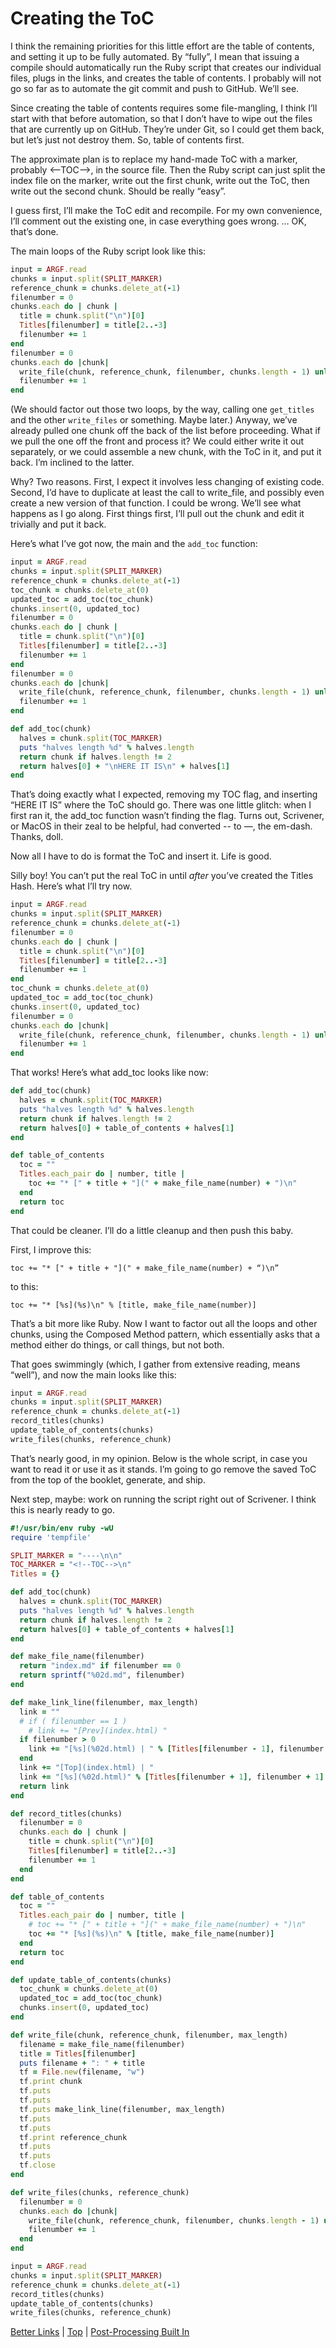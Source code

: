 # Creating the ToC #

I think the remaining priorities for this little effort are the table of contents, and setting it up to be fully automated. By “fully”, I mean that issuing a compile should automatically run the Ruby script that creates our individual files, plugs in the links, and creates the table of contents. I probably will not go so far as to automate the git commit and push to GitHub. We’ll see.

Since creating the table of contents requires some file-mangling, I think I’ll start with that before automation, so that I don’t have to wipe out the files that are currently up on GitHub. They’re under Git, so I could get them back, but let’s just not destroy them. So, table of contents first.

The approximate plan is to replace my hand-made ToC with a marker, probably \<—TOC—>, in the source file. Then the Ruby script can just split the index file on the marker, write out the first chunk, write out the ToC, then write out the second chunk. Should be really “easy”. 

I guess first, I’ll make the ToC edit and recompile. For my own convenience, I’ll comment out the existing one, in case everything goes wrong. … OK, that’s done.

The main loops of the Ruby script look like this:

```ruby
input = ARGF.read
chunks = input.split(SPLIT_MARKER)
reference_chunk = chunks.delete_at(-1)
filenumber = 0
chunks.each do | chunk |
  title = chunk.split("\n")[0]
  Titles[filenumber] = title[2..-3]
  filenumber += 1
end
filenumber = 0
chunks.each do |chunk|
  write_file(chunk, reference_chunk, filenumber, chunks.length - 1) unless chunk.length < 1
  filenumber += 1
end
```

(We should factor out those two loops, by the way, calling one `get_titles` and the other `write_files` or something. Maybe later.) Anyway, we’ve already pulled one chunk off the back of the list before proceeding. What if we pull the one off the front and process it? We could either write it out separately, or we could assemble a new chunk, with the ToC in it, and put it back. I’m inclined to the latter.

Why? Two reasons. First, I expect it involves less changing of existing code. Second, I’d have to duplicate at least the call to write_file, and possibly even create a new version of that function. I could be wrong. We’ll see what happens as I go along. First things first, I’ll pull out the chunk and edit it trivially and put it back.

Here’s what I’ve got now, the main and the `add_toc` function:

```ruby
input = ARGF.read
chunks = input.split(SPLIT_MARKER)
reference_chunk = chunks.delete_at(-1)
toc_chunk = chunks.delete_at(0)
updated_toc = add_toc(toc_chunk)
chunks.insert(0, updated_toc)
filenumber = 0
chunks.each do | chunk |
  title = chunk.split("\n")[0]
  Titles[filenumber] = title[2..-3]
  filenumber += 1
end
filenumber = 0
chunks.each do |chunk|
  write_file(chunk, reference_chunk, filenumber, chunks.length - 1) unless chunk.length < 1
  filenumber += 1
end

def add_toc(chunk)
  halves = chunk.split(TOC_MARKER)
  puts "halves length %d" % halves.length
  return chunk if halves.length != 2
  return halves[0] + "\nHERE IT IS\n" + halves[1]
end
```

That’s doing exactly what I expected, removing my TOC flag, and inserting “HERE IT IS” where the ToC should go. There was one little glitch: when I first ran it, the add_toc function wasn’t finding the flag. Turns out, Scrivener, or MacOS in their zeal to be helpful, had converted -- to —, the em-dash. Thanks, doll. 

Now all I have to do is format the ToC and insert it. Life is good.

Silly boy! You can’t put the real ToC in until *after* you’ve created the Titles Hash. Here’s what I’ll try now.

```ruby
input = ARGF.read
chunks = input.split(SPLIT_MARKER)
reference_chunk = chunks.delete_at(-1)
filenumber = 0
chunks.each do | chunk |
  title = chunk.split("\n")[0]
  Titles[filenumber] = title[2..-3]
  filenumber += 1
end
toc_chunk = chunks.delete_at(0)
updated_toc = add_toc(toc_chunk)
chunks.insert(0, updated_toc)
filenumber = 0
chunks.each do |chunk|
  write_file(chunk, reference_chunk, filenumber, chunks.length - 1) unless chunk.length < 1
  filenumber += 1
end
```

That works! Here’s what add_toc looks like now:

```ruby
def add_toc(chunk)
  halves = chunk.split(TOC_MARKER)
  puts "halves length %d" % halves.length
  return chunk if halves.length != 2
  return halves[0] + table_of_contents + halves[1]
end

def table_of_contents
  toc = ""
  Titles.each_pair do | number, title |
    toc += "* [" + title + "](" + make_file_name(number) + ")\n"  
  end
  return toc
end
```

That could be cleaner. I’ll do a little cleanup and then push this baby.

First, I improve this:

`toc += "* [" + title + "](" + make_file_name(number) + “)\n”`

to this:

`toc += "* [%s](%s)\n" % [title, make_file_name(number)] `

That’s a bit more like Ruby. Now I want to factor out all the loops and other chunks, using the Composed Method pattern, which essentially asks that a method either do things, or call things, but not both. 

That goes swimmingly (which, I gather from extensive reading, means “well”), and now the main looks like this:

```ruby
input = ARGF.read
chunks = input.split(SPLIT_MARKER)
reference_chunk = chunks.delete_at(-1)
record_titles(chunks)
update_table_of_contents(chunks)
write_files(chunks, reference_chunk)
```

That’s nearly good, in my opinion. Below is the whole script, in case you want to read it or use it as it stands. I’m going to go remove the saved ToC from the top of the booklet, generate, and ship.

Next step, maybe: work on running the script right out of Scrivener. I think this is nearly ready to go.

```ruby
#!/usr/bin/env ruby -wU
require 'tempfile'

SPLIT_MARKER = "----\n\n"
TOC_MARKER = "<!--TOC-->\n"
Titles = {}

def add_toc(chunk)
  halves = chunk.split(TOC_MARKER)
  puts "halves length %d" % halves.length
  return chunk if halves.length != 2
  return halves[0] + table_of_contents + halves[1]
end

def make_file_name(filenumber)
  return "index.md" if filenumber == 0
  return sprintf("%02d.md", filenumber)
end

def make_link_line(filenumber, max_length)
  link = ""
  # if ( filenumber == 1 ) 
    # link += "[Prev](index.html) "
  if filenumber > 0
    link += "[%s](%02d.html) | " % [Titles[filenumber - 1], filenumber - 1]
  end
  link += "[Top](index.html) | "
  link += "[%s](%02d.html)" % [Titles[filenumber + 1], filenumber + 1] unless filenumber >= max_length
  return link
end

def record_titles(chunks)
  filenumber = 0
  chunks.each do | chunk |
    title = chunk.split("\n")[0]
    Titles[filenumber] = title[2..-3]
    filenumber += 1
  end
end

def table_of_contents
  toc = ""
  Titles.each_pair do | number, title |
    # toc += "* [" + title + "](" + make_file_name(number) + ")\n" 
    toc += "* [%s](%s)\n" % [title, make_file_name(number)] 
  end
  return toc
end

def update_table_of_contents(chunks)
  toc_chunk = chunks.delete_at(0)
  updated_toc = add_toc(toc_chunk)
  chunks.insert(0, updated_toc)
end

def write_file(chunk, reference_chunk, filenumber, max_length)
  filename = make_file_name(filenumber)
  title = Titles[filenumber]
  puts filename + ": " + title
  tf = File.new(filename, "w")
  tf.print chunk
  tf.puts
  tf.puts
  tf.puts make_link_line(filenumber, max_length)
  tf.puts
  tf.puts
  tf.print reference_chunk
  tf.puts
  tf.puts
  tf.close
end

def write_files(chunks, reference_chunk)
  filenumber = 0
  chunks.each do |chunk|
    write_file(chunk, reference_chunk, filenumber, chunks.length - 1) unless chunk.length < 1
    filenumber += 1
  end
end

input = ARGF.read
chunks = input.split(SPLIT_MARKER)
reference_chunk = chunks.delete_at(-1)
record_titles(chunks)
update_table_of_contents(chunks)
write_files(chunks, reference_chunk)
```



[Better Links](17.html) | [Top](index.html) | [Post-Processing Built In](19.html)




[ScreenShot2018-06-17at54341AM]: ScreenShot2018-06-17at54341AM.png

[ScreenShot2018-06-15at34845AM]: ScreenShot2018-06-15at34845AM.png

[ScreenShot2018-06-15at35655AM]: ScreenShot2018-06-15at35655AM.png

[ScreenShot2018-06-15at35933AM]: ScreenShot2018-06-15at35933AM.png

[ScreenShot2018-06-15at41513AM]: ScreenShot2018-06-15at41513AM.png

[ScreenShot2018-06-15at43151AM]: ScreenShot2018-06-15at43151AM.png

[ScreenShot2018-06-15at43300AM]: ScreenShot2018-06-15at43300AM.png

[ScreenShot2018-06-15at43419AM]: ScreenShot2018-06-15at43419AM.png

[ScreenShot2018-06-15at43550AM]: ScreenShot2018-06-15at43550AM.png

[ScreenShot2018-06-15at45351AM]: ScreenShot2018-06-15at45351AM.png

[ScreenShot2018-06-15at45543AM]: ScreenShot2018-06-15at45543AM.png

[ScreenShot2018-06-15at50722AM]: ScreenShot2018-06-15at50722AM.png

[ScreenShot2018-06-15at51250AM]: ScreenShot2018-06-15at51250AM.png

[ScreenShot2018-06-15at51454AM]: ScreenShot2018-06-15at51454AM.png

[ScreenShot2018-06-15at92421AM]: ScreenShot2018-06-15at92421AM.png

[ScreenShot2018-06-15at95953AM]: ScreenShot2018-06-15at95953AM.png

[ScreenShot2018-06-16at74710AM]: ScreenShot2018-06-16at74710AM.png

[ScreenShot2018-06-17at64119AM]: ScreenShot2018-06-17at64119AM.png

[ScreenShot2018-06-17at70530AM]: ScreenShot2018-06-17at70530AM.png

[ScreenShot2018-06-17at81328PM]: ScreenShot2018-06-17at81328PM.png

[ScreenShot2018-06-18at94526AM]: ScreenShot2018-06-18at94526AM.png

[ScreenShot2018-06-19at80328PM]: ScreenShot2018-06-19at80328PM.png

[ScreenShot2018-06-17at60628AM]: ScreenShot2018-06-17at60628AM.png

[ScreenShot2018-06-22at101952AM]: ScreenShot2018-06-22at101952AM.png

[ScreenShot2018-06-22at102316AM]: ScreenShot2018-06-22at102316AM.png

[ScreenShot2018-06-22at103031AM]: ScreenShot2018-06-22at103031AM.png

[ScreenShot2018-06-22at103054AM]: ScreenShot2018-06-22at103054AM.png

[ScreenShot2018-06-22at103500AM]: ScreenShot2018-06-22at103500AM.png

[ScreenShot2018-06-22at104957AM]: ScreenShot2018-06-22at104957AM.png

[ScreenShot2018-06-22at110544AM]: ScreenShot2018-06-22at110544AM.png

